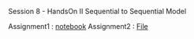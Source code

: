 Session 8 - HandsOn II
Sequential to Sequential Model


Assignment1 : [notebook](https://github.com/bikash-bhoi/END_NLP_P1/blob/main/Session8/Sequence_to_Sequence_Learning_with_Neural_Networks.ipynb)
Assignment2 : [File](https://github.com/bikash-bhoi/END_NLP_P1/blob/main/Session8/Assignment2.py)
